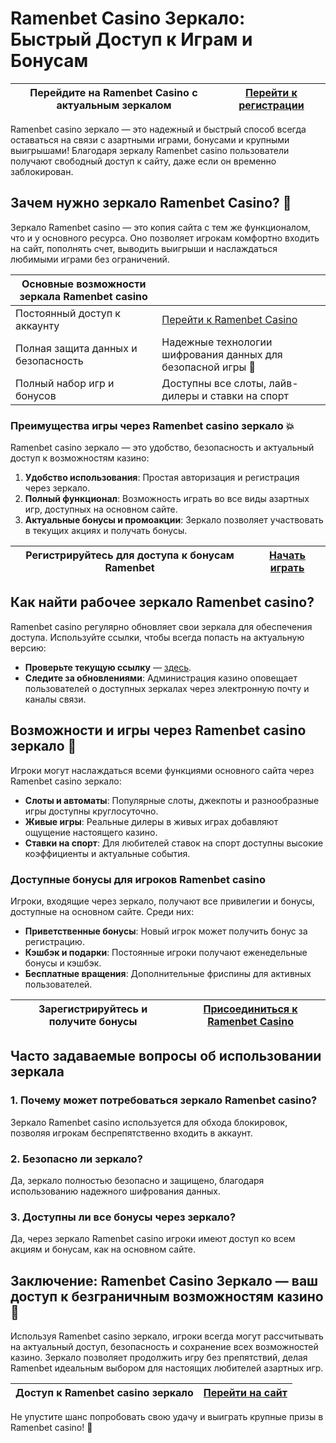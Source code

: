 # Ramenbet Casino Зеркало: Быстрый Доступ к Играм и Бонусам

| **Перейдите на Ramenbet Casino с актуальным зеркалом** | [Перейти к регистрации](https://get.saltyram.com/ru/registration?apkpop=0&partner=p24970p3296034p5526) |
|--------------------------------------------------------|------------------------------------------------------------------------|

Ramenbet casino зеркало — это надежный и быстрый способ всегда оставаться на связи с азартными играми, бонусами и крупными выигрышами! Благодаря зеркалу Ramenbet casino пользователи получают свободный доступ к сайту, даже если он временно заблокирован.

## Зачем нужно зеркало Ramenbet Casino? 🎲

Зеркало Ramenbet casino — это копия сайта с тем же функционалом, что и у основного ресурса. Оно позволяет игрокам комфортно входить на сайт, пополнять счет, выводить выигрыши и наслаждаться любимыми играми без ограничений.

| **Основные возможности зеркала Ramenbet casino**                | |
|-----------------------------------------------------------------|--------------------------------------------------------------------------|
| Постоянный доступ к аккаунту                                    | [Перейти к Ramenbet Casino](https://get.saltyram.com/ru/registration?apkpop=0&partner=p24970p3296034p5526) |
| Полная защита данных и безопасность                             | Надежные технологии шифрования данных для безопасной игры 🎰 |
| Полный набор игр и бонусов                                      | Доступны все слоты, лайв-дилеры и ставки на спорт |

### Преимущества игры через Ramenbet casino зеркало 💥

Ramenbet casino зеркало — это удобство, безопасность и актуальный доступ к возможностям казино:

1. **Удобство использования**: Простая авторизация и регистрация через зеркало.
2. **Полный функционал**: Возможность играть во все виды азартных игр, доступных на основном сайте.
3. **Актуальные бонусы и промоакции**: Зеркало позволяет участвовать в текущих акциях и получать бонусы.

| **Регистрируйтесь для доступа к бонусам Ramenbet** | [Начать играть](https://get.saltyram.com/ru/registration?apkpop=0&partner=p24970p3296034p5526) |
|----------------------------------------------------|------------------------------------------------------|

## Как найти рабочее зеркало Ramenbet casino?

Ramenbet casino регулярно обновляет свои зеркала для обеспечения доступа. Используйте ссылки, чтобы всегда попасть на актуальную версию:

- **Проверьте текущую ссылку** — [здесь](https://get.saltyram.com/ru/registration?apkpop=0&partner=p24970p3296034p5526).
- **Следите за обновлениями**: Администрация казино оповещает пользователей о доступных зеркалах через электронную почту и каналы связи.

## Возможности и игры через Ramenbet casino зеркало 🎰

Игроки могут наслаждаться всеми функциями основного сайта через Ramenbet casino зеркало:

- **Слоты и автоматы**: Популярные слоты, джекпоты и разнообразные игры доступны круглосуточно.
- **Живые игры**: Реальные дилеры в живых играх добавляют ощущение настоящего казино.
- **Ставки на спорт**: Для любителей ставок на спорт доступны высокие коэффициенты и актуальные события.

### Доступные бонусы для игроков Ramenbet casino

Игроки, входящие через зеркало, получают все привилегии и бонусы, доступные на основном сайте. Среди них:

- **Приветственные бонусы**: Новый игрок может получить бонус за регистрацию.
- **Кэшбэк и подарки**: Постоянные игроки получают еженедельные бонусы и кэшбэк.
- **Бесплатные вращения**: Дополнительные фриспины для активных пользователей.

| **Зарегистрируйтесь и получите бонусы** | [Присоединиться к Ramenbet Casino](https://get.saltyram.com/ru/registration?apkpop=0&partner=p24970p3296034p5526) |
|-----------------------------------------|----------------------------------------------------------------------|

## Часто задаваемые вопросы об использовании зеркала

### 1. Почему может потребоваться зеркало Ramenbet casino?

Зеркало Ramenbet casino используется для обхода блокировок, позволяя игрокам беспрепятственно входить в аккаунт.

### 2. Безопасно ли зеркало?

Да, зеркало полностью безопасно и защищено, благодаря использованию надежного шифрования данных.

### 3. Доступны ли все бонусы через зеркало?

Да, через зеркало Ramenbet casino игроки имеют доступ ко всем акциям и бонусам, как на основном сайте.

## Заключение: Ramenbet Casino Зеркало — ваш доступ к безграничным возможностям казино 🎉

Используя Ramenbet casino зеркало, игроки всегда могут рассчитывать на актуальный доступ, безопасность и сохранение всех возможностей казино. Зеркало позволяет продолжить игру без препятствий, делая Ramenbet идеальным выбором для настоящих любителей азартных игр.

| **Доступ к Ramenbet casino зеркало** | [Перейти на сайт](https://get.saltyram.com/ru/registration?apkpop=0&partner=p24970p3296034p5526) |
|--------------------------------------|--------------------------------------------------------------|

Не упустите шанс попробовать свою удачу и выиграть крупные призы в Ramenbet casino! 🎲
